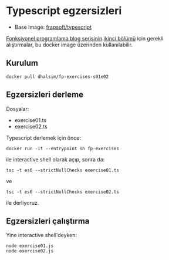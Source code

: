 # Typescript egzersizleri

* Base Image: [frapsoft/typescript](https://hub.docker.com/r/frapsoft/typescript/)

[Fonksiyonel programlama blog serisinin](https://dhalsim.github.io/categories.html#fonksiyonel-programlama-ref) [ikinci bölümü](https://dhalsim.github.io/fonksiyonel-programlama/2017/09/24/fonksiyonel-programlama-s01e02) için gerekli alıştırmalar, bu docker image üzerinden kullanılabilir.

## Kurulum

~~~
docker pull dhalsim/fp-exercises-s01e02
~~~

## Egzersizleri derleme

Dosyalar:

* exercise01.ts
* exercise02.ts

Typescript derlemek için önce:

~~~
docker run -it --entrypoint sh fp-exercises
~~~

ile interactive shell olarak açıp, sonra da:

~~~
tsc -t es6 --strictNullChecks exercise01.ts
~~~

ve

~~~
tsc -t es6 --strictNullChecks exercise02.ts
~~~

ile derliyoruz.

## Egzersizleri çalıştırma

Yine interactive shell'deyken:

~~~
node exercise01.js
node exercise02.js
~~~